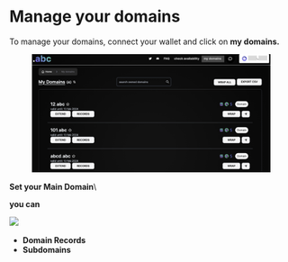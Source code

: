 # Manage your domains

To manage your domains, connect your wallet and click on **my domains.**

<figure><img src="../../.gitbook/assets/my_domains.png" alt=""><figcaption></figcaption></figure>

**Set your Main Domain**\


**you can**

![](../../.gitbook/assets/main\_domain.png)



* **Domain Records**
* **Subdomains**
